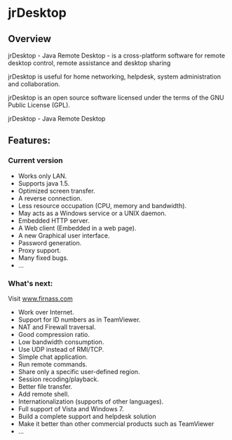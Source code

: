 # jrDesktop
## Overview

jrDesktop - Java Remote Desktop - is a cross-platform software for remote desktop control, remote assistance and desktop sharing

jrDesktop is useful for home networking, helpdesk, system administration and collaboration.

jrDesktop is an open source software licensed under the terms of the GNU Public License (GPL).

jrDesktop - Java Remote Desktop

## Features:

### Current version

- Works only LAN.
- Supports java 1.5.
- Optimized screen transfer.
- A reverse connection.
- Less resource occupation (CPU, memory and bandwidth).
- May acts as a Windows service or a UNIX daemon.
- Embedded HTTP server.
- A Web client (Embedded in a web page).
- A new Graphical user interface.
- Password generation.
- Proxy support.
- Many fixed bugs.
- ...
### What's next:
Visit www.firnass.com

- Work over Internet.
- Support for ID numbers as in TeamViewer.
- NAT and Firewall traversal.
- Good compression ratio.
- Low bandwidth consumption.
- Use UDP instead of RMI/TCP.
- Simple chat application.
- Run remote commands.
- Share only a specific user-defined region.
- Session recoding/playback.
- Better file transfer.
- Add remote shell.
- Internationalization (supports of other languages).
- Full support of Vista and Windows 7.
- Build a complete support and helpdesk solution
- Make it better than other commercial products such as TeamViewer
- ...
